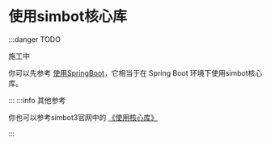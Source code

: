 # 使用simbot核心库


:::danger TODO

施工中

你可以先参考 [使用SpringBoot](old-quick-start-spring-boot.md)，它相当于在 Spring Boot 环境下使用simbot核心库。

:::
:::info 其他参考

你也可以参考simbot3官网中的 [《使用核心库》](https://simple-robot-library.github.io/simbot3-website/docs/quick-start/core)

:::
